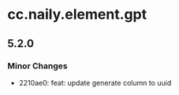 # cc.naily.element.gpt

## 5.2.0

### Minor Changes

-   2210ae0: feat: update generate column to uuid
